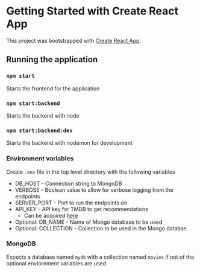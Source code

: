 # Getting Started with Create React App

This project was bootstrapped with [Create React App](https://github.com/facebook/create-react-app).

## Running the application

### `npm start`

Starts the frontend for the application

### `npm start:backend`

Starts the backend with node

### `npm start:backend:dev`

Starts the backend with nodemon for development

### Environment variables

Create `.env` file in the top level directory with the following variables

- DB_HOST - Connection string to MongoDB
- VERBOSE - Boolean value to allow for verbose logging from the endpoints
- SERVER_PORT - Port to run the endpoints on
- API_KEY - API key for TMDB to get recommendations
  - Can be acquired [here](https://developers.themoviedb.org/3/getting-started/introduction)
- Optional: DB_NAME - Name of Mongo database to be used
- Optional: COLLECTION - Collection to be used in the Mongo databse

### MongoDB

Expects a database named `mydb` with a collection named `movies` if not of the optional enviornment variables are used
